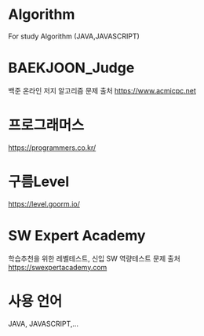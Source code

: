 # Algorithm
For study Algorithm (JAVA,JAVASCRIPT)

# BAEKJOON_Judge
백준 온라인 저지 알고리즘 문제 출처
https://www.acmicpc.net

# 프로그래머스
https://programmers.co.kr/

# 구름Level
https://level.goorm.io/

# SW Expert Academy
학습추천을 위한 레벨테스트, 신입 SW 역량테스트 문제 출처
https://swexpertacademy.com

# 사용 언어
JAVA, JAVASCRIPT,...
